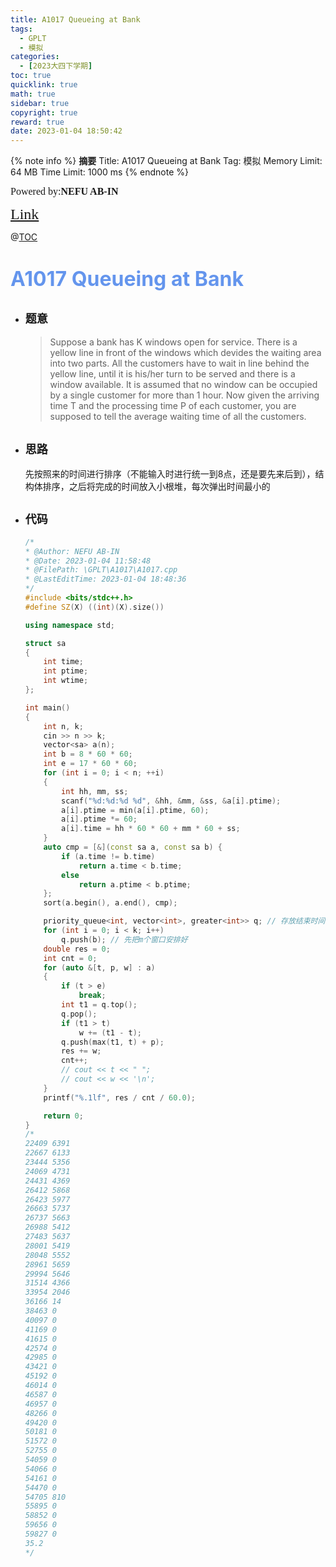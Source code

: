 ```yaml
---
title: A1017 Queueing at Bank
tags:
  - GPLT
  - 模拟
categories:
  - [2023大四下学期]
toc: true
quicklink: true
math: true
sidebar: true
copyright: true
reward: true
date: 2023-01-04 18:50:42
---
```



{% note info %}
**摘要**
Title: A1017 Queueing at Bank
Tag: 模拟
Memory Limit: 64 MB
Time Limit: 1000 ms
{% endnote %}
<!-- more -->

<font size=3 face=楷体>Powered by:**NEFU AB-IN**</font>

<font color=#FFA500 size=5 face=楷体>[Link](https://pintia.cn/problem-sets/994805342720868352/exam/problems/994805491530579968)</font>

@[TOC](文章目录)

# <font color=#6495ED size=6>A1017 Queueing at Bank</font>

* ## <font size=4 face=粗体>题意</font>

  >Suppose a bank has K windows open for service. There is a yellow line in front of the windows which devides the waiting area into two parts. All the customers have to wait in line behind the yellow line, until it is his/her turn to be served and there is a window available. It is assumed that no window can be occupied by a single customer for more than 1 hour.
  >Now given the arriving time T and the processing time P of each customer, you are supposed to tell the average waiting time of all the customers.

* ## <font size=4 face=粗体>思路</font>

  先按照来的时间进行排序（不能输入时进行统一到8点，还是要先来后到），结构体排序，之后将完成的时间放入小根堆，每次弹出时间最小的

* ## <font size=4 face=粗体>代码</font>

  ```cpp
  /*
  * @Author: NEFU AB-IN
  * @Date: 2023-01-04 11:58:48
  * @FilePath: \GPLT\A1017\A1017.cpp
  * @LastEditTime: 2023-01-04 18:48:36
  */
  #include <bits/stdc++.h>
  #define SZ(X) ((int)(X).size())

  using namespace std;

  struct sa
  {
      int time;
      int ptime;
      int wtime;
  };

  int main()
  {
      int n, k;
      cin >> n >> k;
      vector<sa> a(n);
      int b = 8 * 60 * 60;
      int e = 17 * 60 * 60;
      for (int i = 0; i < n; ++i)
      {
          int hh, mm, ss;
          scanf("%d:%d:%d %d", &hh, &mm, &ss, &a[i].ptime);
          a[i].ptime = min(a[i].ptime, 60);
          a[i].ptime *= 60;
          a[i].time = hh * 60 * 60 + mm * 60 + ss;
      }
      auto cmp = [&](const sa a, const sa b) {
          if (a.time != b.time)
              return a.time < b.time;
          else
              return a.ptime < b.ptime;
      };
      sort(a.begin(), a.end(), cmp);

      priority_queue<int, vector<int>, greater<int>> q; // 存放结束时间
      for (int i = 0; i < k; i++)
          q.push(b); // 先把m个窗口安排好
      double res = 0;
      int cnt = 0;
      for (auto &[t, p, w] : a)
      {
          if (t > e)
              break;
          int t1 = q.top();
          q.pop();
          if (t1 > t)
              w += (t1 - t);
          q.push(max(t1, t) + p);
          res += w;
          cnt++;
          // cout << t << " ";
          // cout << w << '\n';
      }
      printf("%.1lf", res / cnt / 60.0);

      return 0;
  }
  /*
  22409 6391
  22667 6133
  23444 5356
  24069 4731
  24431 4369
  26412 5868
  26423 5977
  26663 5737
  26737 5663
  26988 5412
  27483 5637
  28001 5419
  28048 5552
  28961 5659
  29994 5646
  31514 4366
  33954 2046
  36166 14
  38463 0
  40097 0
  41169 0
  41615 0
  42574 0
  42985 0
  43421 0
  45192 0
  46014 0
  46587 0
  46957 0
  48266 0
  49420 0
  50181 0
  51572 0
  52755 0
  54059 0
  54066 0
  54161 0
  54470 0
  54705 810
  55895 0
  58852 0
  59656 0
  59827 0
  35.2
  */
  ```